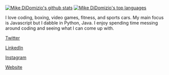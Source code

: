 [![Mike DiDomizio's github stats](https://github-readme-stats.vercel.app/api?username=mikedidomizio)](https://github.com/mikedidomizio)
[![Mike DiDomizio's top languages](https://github-readme-stats.vercel.app/api/top-langs/?username=mikedidomizio&hide_border=true&layout=compact)](https://github.com/mikedidomizio)

I love coding, boxing, video games, fitness, and sports cars. My main focus is Javascript but I dabble in Python, Java.  I enjoy spending time messing around coding and seeing what I can come up with.

[Twitter](https://twitter.com/Mike_DiDomizio)

[LinkedIn](https://www.linkedin.com/in/mike-didomizio-a7324876/)

[Instagram](https://www.instagram.com/mikedidomizio/)

[Website](http://mikedidomizio.com)

